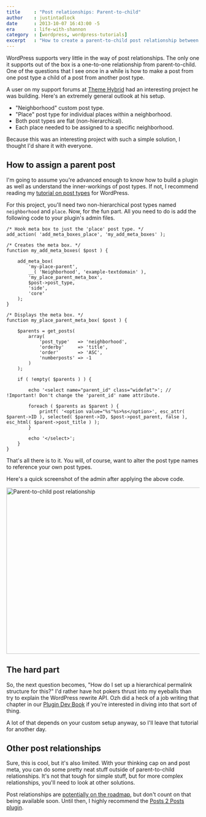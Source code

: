 ```yaml
---
title     : "Post relationships: Parent-to-child"
author    : justintadlock
date      : 2013-10-07 16:43:00 -5
era       : life-with-shannon
category  : [wordpress, wordpress-tutorials]
excerpt   : "How to create a parent-to-child post relationship between posts belonging to two different post types in WordPress."
---
```


WordPress supports very little in the way of post relationships.  The only one it supports out of the box is a one-to-one relationship from parent-to-child.  One of the questions that I see once in a while is how to make a post from one post type a child of a post from another post type.

A user on my support forums at [Theme Hybrid](http://themehybrid.com) had an interesting project he was building.  Here's an extremely general outlook at his setup.

* "Neighborhood" custom post type.
* "Place" post type for individual places within a neighborhood.
* Both post types are flat (non-hierarchical).
* Each place needed to be assigned to a specific neighborhood.

Because this was an interesting project with such a simple solution, I thought I'd share it with everyone.

## How to assign a parent post

I'm going to assume you're advanced enough to know how to build a plugin as well as understand the inner-workings of post types.  If not, I recommend reading my [tutorial on post types](/archives/2010/04/29/custom-post-types-in-wordpress) for WordPress.

For this project, you'll need two non-hierarchical post types named `neighborhood` and `place`.  Now, for the fun part.  All you need to do is add the following code to your plugin's admin files.

```
/* Hook meta box to just the 'place' post type. */
add_action( 'add_meta_boxes_place', 'my_add_meta_boxes' );

/* Creates the meta box. */
function my_add_meta_boxes( $post ) {

	add_meta_box(
		'my-place-parent',
		__( 'Neighborhood', 'example-textdomain' ),
		'my_place_parent_meta_box',
		$post->post_type,
		'side',
		'core'
	);
}

/* Displays the meta box. */
function my_place_parent_meta_box( $post ) {

	$parents = get_posts(
		array(
			'post_type'   => 'neighborhood',
			'orderby'     => 'title',
			'order'       => 'ASC',
			'numberposts' => -1
		)
	);

	if ( !empty( $parents ) ) {

		echo '<select name="parent_id" class="widefat">'; // !Important! Don't change the 'parent_id' name attribute.

		foreach ( $parents as $parent ) {
			printf( '<option value="%s"%s>%s</option>', esc_attr( $parent->ID ), selected( $parent->ID, $post->post_parent, false ), esc_html( $parent->post_title ) );
		}

		echo '</select>';
	}
}
```

That's all there is to it.  You will, of course, want to alter the post type names to reference your own post types.

Here's a quick screenshot of the admin after applying the above code.

<img src="http://justintadlock.com/blog/wp-content/uploads/2013/10/post-type-parent-child.jpg" alt="Parent-to-child post relationship" width="779" height="434" class="aligncenter size-full wp-image-5229" />

## The hard part

So, the next question becomes, "How do I set up a hierarchical permalink structure for this?"  I'd rather have hot pokers thrust into my eyeballs than try to explain the WordPress rewrite API.  Ozh did a heck of a job writing that chapter in our [Plugin Dev Book](/plugindevbook) if you're interested in diving into that sort of thing.

A lot of that depends on your custom setup anyway, so I'll leave that tutorial for another day.

## Other post relationships

Sure, this is cool, but it's also limited.  With your thinking cap on and post meta, you can do some pretty neat stuff outside of parent-to-child relationships.  It's not that tough for simple stuff, but for more complex relationships, you'll need to look at other solutions.

Post relationships are [potentially on the roadmap](http://make.wordpress.org/core/2013/07/28/potential-roadmap-for-taxonomy-meta-and-post-relationships/), but don't count on that being available soon.  Until then, I highly recommend the [Posts 2 Posts plugin](http://wordpress.org/plugins/posts-to-posts/).
